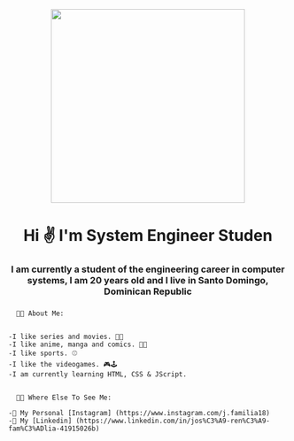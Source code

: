 <div id="header" align="center">
    <img src="https://media.giphy.com/media/QMHoU66sBXqqLqYvGO/giphy.gif" width="350"/>
  <h1 align="center">Hi ✌️ I'm System Engineer Studen</h1>
  <h3 align="center">I am currently a student of the engineering career in computer systems, I am 20 years old and I live in Santo Domingo, Dominican Republic<h3>
</div>


      👨‍💻 About Me:
    
  
    -I like series and movies. 🍿🥤  
    -I like anime, manga and comics. 🏯💥
    -I like sports. ⚾
    -I like the videogames. 🎮🕹️
    -I am currently learning HTML, CSS & JScript. 


      🧑‍🦱 Where Else To See Me:
    
    -📸 My Personal [Instagram] (https://www.instagram.com/j.familia18)
    -💼 My [Linkedin] (https://www.linkedin.com/in/jos%C3%A9-ren%C3%A9-fam%C3%ADlia-41915026b)
      
    
